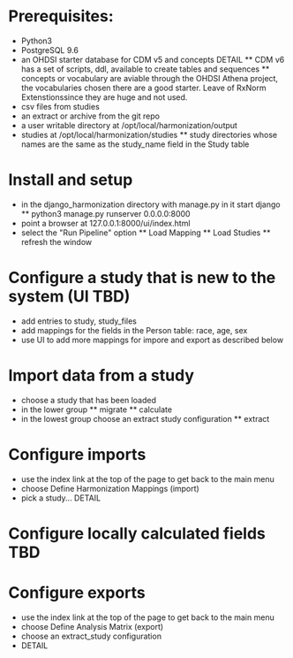 
# Prerequisites:
* Python3
* PostgreSQL 9.6
* an OHDSI starter database for CDM v5  and concepts DETAIL
** CDM  v6 has a set of scripts, ddl, available to create tables and sequences
** concepts or vocabulary are aviable through the OHDSI Athena project, the vocabularies chosen there are a good starter. Leave of RxNorm Extenstionssince they are huge and not used.
* csv files from studies
* an extract or archive from the git repo
* a user writable directory at /opt/local/harmonization/output
* studies at /opt/local/harmonization/studies
** study directories whose names are the same as the study_name field in the Study table

# Install and setup
* in the django_harmonization directory with manage.py in it start django
** python3 manage.py runserver 0.0.0.0:8000
* point a browser at 127.0.0.1:8000/ui/index.html
* select the "Run Pipeline" option
** Load Mapping
** Load Studies
** refresh the window

# Configure a study that is new to the system (UI TBD)
* add entries to study, study_files
* add mappings for the fields in the Person table: race, age, sex
* use UI to add more mappings for impore and export as described below

# Import data from a study
* choose a study that has been loaded
* in the lower group
** migrate
** calculate
* in the lowest group choose an extract study configuration
** extract

# Configure imports
* use the index link at the top of the page to get back to the main menu
* choose Define Harmonization Mappings (import)
* pick a study... DETAIL

# Configure locally calculated fields TBD

# Configure exports
* use the index link at the top of the page to get back to the main menu
* choose Define  Analysis Matrix (export)
* choose an extract_study configuration
* DETAIL
